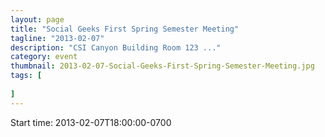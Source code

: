 ```yaml
---
layout: page 
title: "Social Geeks First Spring Semester Meeting"
tagline: "2013-02-07"
description: "CSI Canyon Building Room 123 ..."
category: event
thumbnail: 2013-02-07-Social-Geeks-First-Spring-Semester-Meeting.jpg
tags: [
	
]
---
```


Start time: 2013-02-07T18:00:00-0700  


